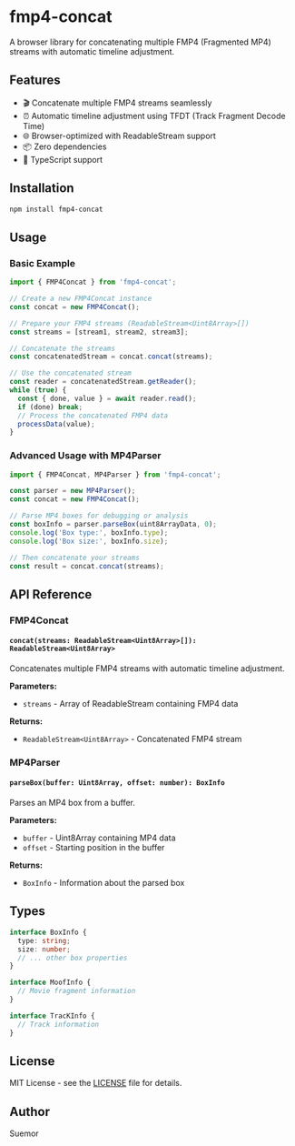 # fmp4-concat

A browser library for concatenating multiple FMP4 (Fragmented MP4) streams with automatic timeline adjustment.

## Features

- 🎬 Concatenate multiple FMP4 streams seamlessly
- ⏰ Automatic timeline adjustment using TFDT (Track Fragment Decode Time)
- 🌐 Browser-optimized with ReadableStream support
- 📦 Zero dependencies
- 🔧 TypeScript support

## Installation

```bash
npm install fmp4-concat
```

## Usage

### Basic Example

```typescript
import { FMP4Concat } from 'fmp4-concat';

// Create a new FMP4Concat instance
const concat = new FMP4Concat();

// Prepare your FMP4 streams (ReadableStream<Uint8Array>[])
const streams = [stream1, stream2, stream3];

// Concatenate the streams
const concatenatedStream = concat.concat(streams);

// Use the concatenated stream
const reader = concatenatedStream.getReader();
while (true) {
  const { done, value } = await reader.read();
  if (done) break;
  // Process the concatenated FMP4 data
  processData(value);
}
```

### Advanced Usage with MP4Parser

```typescript
import { FMP4Concat, MP4Parser } from 'fmp4-concat';

const parser = new MP4Parser();
const concat = new FMP4Concat();

// Parse MP4 boxes for debugging or analysis
const boxInfo = parser.parseBox(uint8ArrayData, 0);
console.log('Box type:', boxInfo.type);
console.log('Box size:', boxInfo.size);

// Then concatenate your streams
const result = concat.concat(streams);
```

## API Reference

### FMP4Concat

#### `concat(streams: ReadableStream<Uint8Array>[]): ReadableStream<Uint8Array>`

Concatenates multiple FMP4 streams with automatic timeline adjustment.

**Parameters:**
- `streams` - Array of ReadableStream containing FMP4 data

**Returns:**
- `ReadableStream<Uint8Array>` - Concatenated FMP4 stream

### MP4Parser

#### `parseBox(buffer: Uint8Array, offset: number): BoxInfo`

Parses an MP4 box from a buffer.

**Parameters:**
- `buffer` - Uint8Array containing MP4 data
- `offset` - Starting position in the buffer

**Returns:**
- `BoxInfo` - Information about the parsed box

## Types

```typescript
interface BoxInfo {
  type: string;
  size: number;
  // ... other box properties
}

interface MoofInfo {
  // Movie fragment information
}

interface TracKInfo {
  // Track information
}
```

## License

MIT License - see the [LICENSE](LICENSE) file for details.

## Author

Suemor